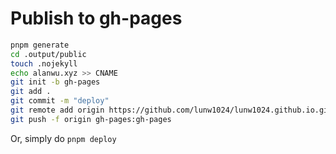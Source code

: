 # Publish to gh-pages
```bash
pnpm generate
cd .output/public
touch .nojekyll
echo alanwu.xyz >> CNAME
git init -b gh-pages
git add .
git commit -m "deploy"
git remote add origin https://github.com/lunw1024/lunw1024.github.io.git
git push -f origin gh-pages:gh-pages
```

Or, simply do `pnpm deploy`
